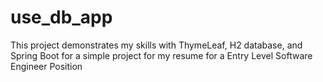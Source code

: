 # use_db_app
This project demonstrates my skills with ThymeLeaf, H2 database, and Spring Boot for a simple project for my resume for a Entry Level Software Engineer Position